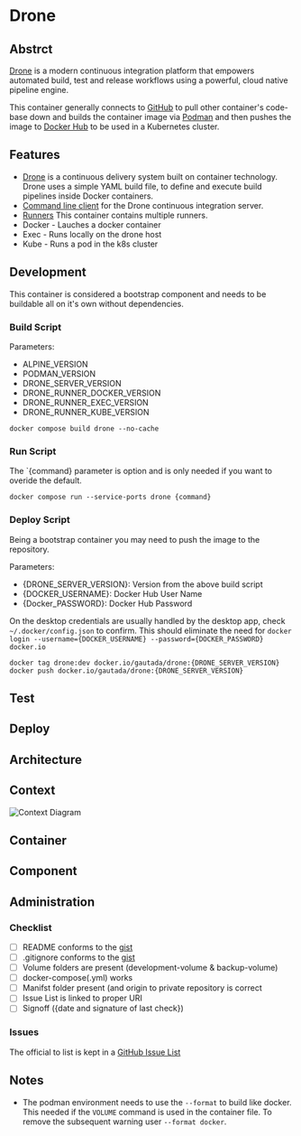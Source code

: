 # Drone

## Abstrct

[Drone](https://www.drone.io) is a modern continuous integration platform that empowers automated build, test and release workflows using a powerful, cloud native pipeline engine.

This container generally connects to [GitHub](https://github.com) to pull other container's code-base down and builds the container image via [Podman](https://podman.io) and then pushes the image to [Docker Hub](https//hub.docker.com) to be used in a Kubernetes cluster.

## Features

- [Drone](https://github.com/harness/drone) is a continuous delivery system built on container technology. Drone uses a simple YAML build file, to define and execute build pipelines inside Docker containers.
- [Command line client](https://github.com/harness/drone-cli) for the Drone continuous integration server.
- [Runners](https://github.com/drone-runners) This container contains multiple runners.
 - Docker - Lauches a docker container
 - Exec - Runs locally on the drone host
 - Kube - Runs a pod in the k8s cluster

## Development

This container is considered a bootstrap component and needs to be buildable all on it's own without dependencies. 

### Build Script

Parameters:
- ALPINE_VERSION
- PODMAN_VERSION
- DRONE_SERVER_VERSION
- DRONE_RUNNER_DOCKER_VERSION
- DRONE_RUNNER_EXEC_VERSION
- DRONE_RUNNER_KUBE_VERSION

```
docker compose build drone --no-cache
```

### Run Script

The `{command} parameter is option and is only needed if you want to overide the default.

```
docker compose run --service-ports drone {command}
```

### Deploy Script

Being a bootstrap container you may need to push the image to the repository.

Parameters:
- {DRONE_SERVER_VERSION}: Version from the above build script
- {DOCKER_USERNAME}: Docker Hub User Name
- {Docker_PASSWORD}: Docker Hub Password

On the desktop credentials are usually handled by the desktop app, check `~/.docker/config.json` to confirm.  This should eliminate the need for `docker login --username={DOCKER_USERNAME} --password={DOCKER_PASSWORD} docker.io`
```
docker tag drone:dev docker.io/gautada/drone:{DRONE_SERVER_VERSION}
docker push docker.io/gautada/drone:{DRONE_SERVER_VERSION}
```

## Test

## Deploy

## Architecture

## Context

![Context Diagram](https://www.plantuml.com/plantuml/svg/VL99Jy9G4BxpAvwSC56vSF1W3DeQGuJOW9wReHtg2szftaBeltUwrwMSElcMRzxCT6aT6EUbc5nnbGYV8di85lDWSPSJ-FWRZGEj79xT1HQuGZFAormhL6F-i50WUJB6OYvq8NlxP5TOXp9-ERjPnjsNtz-mwMjLJAdQQMyIP86cY0qeoD2mMqOysw4vyGIdryE4L2T7DEGBgw9CwEPXMyorvKwRWYB-Woch2PlbEfMWo1vLnS-WMaCXxy5g4FGKhRhNp5AZ5POFAR-jdIkllMNFdekKx7-Wsjk7q48GwdqWZAzZhHCGyyZm4pXaGmsejEnou9atuBXMRAKEsiYgxllGlOm-tblgi6dAijkRtwDHwD0Efem4k3AYxSkElIflk7AHQoZYi3jfDGcXMnJnjaFR9NqOdj4ebdoT0E42tn23TzS_Lgi8MqLtnq-BlRr5kz-5O8HQiKILUYc-0G00)

## Container

## Component

## Administration

### Checklist

- [ ] README conforms to the [gist](https://gist.github.com/gautada/ec549c846e8e50daf355d01b06eb0665)
- [ ] .gitignore conforms to the [gist](https://gist.github.com/gautada/3a0a4a76d3c7e4539e71fc02c7f599ad)
- [ ] Volume folders are present (development-volume & backup-volume)
- [ ] docker-compose(.yml) works
- [ ] Manifst folder present (and origin to private repository is correct
- [ ] Issue List is linked to proper URI
- [ ] Signoff ({date and signature of last check})

### Issues

The official to list is kept in a [GitHub Issue List](https://github.com/gautada/drone-container/issues)

## Notes

- The podman environment needs to use the `--format` to build like docker.  This needed if the `VOLUME` command is used in the container file. To remove the subsequent warning user `--format docker`.




